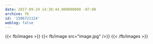 ```yaml
---
date: 2017-09-29 14:38:44.000000000 -07:00
archive: fb
id: '1506721124'
weblog: false
---
```

{{< fb/images >}}
{{< fb/image src="image.jpg" />}}
{{< /fb/images >}}
